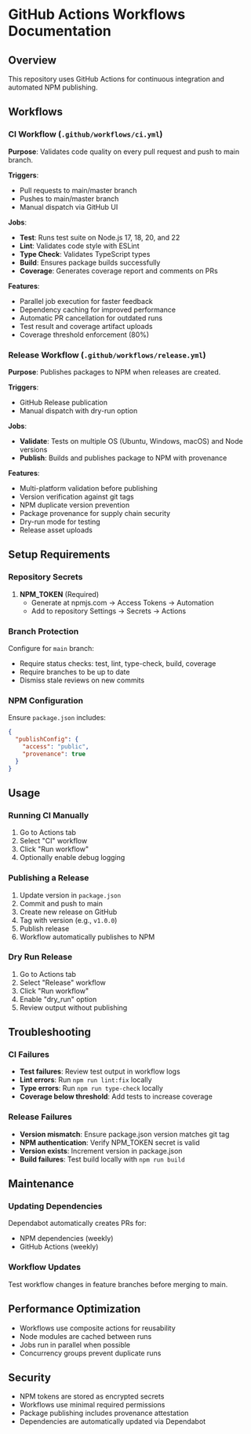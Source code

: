 # GitHub Actions Workflows Documentation

## Overview

This repository uses GitHub Actions for continuous integration and automated NPM publishing.

## Workflows

### CI Workflow (`.github/workflows/ci.yml`)

**Purpose**: Validates code quality on every pull request and push to main branch.

**Triggers**:
- Pull requests to main/master branch
- Pushes to main/master branch
- Manual dispatch via GitHub UI

**Jobs**:
- **Test**: Runs test suite on Node.js 17, 18, 20, and 22
- **Lint**: Validates code style with ESLint
- **Type Check**: Validates TypeScript types
- **Build**: Ensures package builds successfully
- **Coverage**: Generates coverage report and comments on PRs

**Features**:
- Parallel job execution for faster feedback
- Dependency caching for improved performance
- Automatic PR cancellation for outdated runs
- Test result and coverage artifact uploads
- Coverage threshold enforcement (80%)

### Release Workflow (`.github/workflows/release.yml`)

**Purpose**: Publishes packages to NPM when releases are created.

**Triggers**:
- GitHub Release publication
- Manual dispatch with dry-run option

**Jobs**:
- **Validate**: Tests on multiple OS (Ubuntu, Windows, macOS) and Node versions
- **Publish**: Builds and publishes package to NPM with provenance

**Features**:
- Multi-platform validation before publishing
- Version verification against git tags
- NPM duplicate version prevention
- Package provenance for supply chain security
- Dry-run mode for testing
- Release asset uploads

## Setup Requirements

### Repository Secrets

1. **NPM_TOKEN** (Required)
   - Generate at npmjs.com → Access Tokens → Automation
   - Add to repository Settings → Secrets → Actions

### Branch Protection

Configure for `main` branch:
- Require status checks: test, lint, type-check, build, coverage
- Require branches to be up to date
- Dismiss stale reviews on new commits

### NPM Configuration

Ensure `package.json` includes:
```json
{
  "publishConfig": {
    "access": "public",
    "provenance": true
  }
}
```

## Usage

### Running CI Manually

1. Go to Actions tab
2. Select "CI" workflow
3. Click "Run workflow"
4. Optionally enable debug logging

### Publishing a Release

1. Update version in `package.json`
2. Commit and push to main
3. Create new release on GitHub
4. Tag with version (e.g., `v1.0.0`)
5. Publish release
6. Workflow automatically publishes to NPM

### Dry Run Release

1. Go to Actions tab
2. Select "Release" workflow
3. Click "Run workflow"
4. Enable "dry_run" option
5. Review output without publishing

## Troubleshooting

### CI Failures

- **Test failures**: Review test output in workflow logs
- **Lint errors**: Run `npm run lint:fix` locally
- **Type errors**: Run `npm run type-check` locally
- **Coverage below threshold**: Add tests to increase coverage

### Release Failures

- **Version mismatch**: Ensure package.json version matches git tag
- **NPM authentication**: Verify NPM_TOKEN secret is valid
- **Version exists**: Increment version in package.json
- **Build failures**: Test build locally with `npm run build`

## Maintenance

### Updating Dependencies

Dependabot automatically creates PRs for:
- NPM dependencies (weekly)
- GitHub Actions (weekly)

### Workflow Updates

Test workflow changes in feature branches before merging to main.

## Performance Optimization

- Workflows use composite actions for reusability
- Node modules are cached between runs
- Jobs run in parallel when possible
- Concurrency groups prevent duplicate runs

## Security

- NPM tokens are stored as encrypted secrets
- Workflows use minimal required permissions
- Package publishing includes provenance attestation
- Dependencies are automatically updated via Dependabot